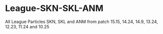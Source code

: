 # League-SKN-SKL-ANM
All League Particles SKN, SKL and ANM from patch 15.15, 14.24, 14.9, 13.24, 12.23, 11.24 and 10.25
